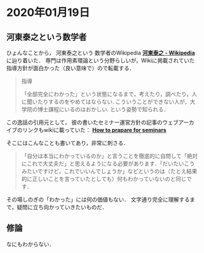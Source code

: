 # 2020年01月19日 

## 河東泰之という数学者

ひょんなことから，
河東泰之という
数学者のWikipedia **[河東泰之 - Wikipedia](https://ja.wikipedia.org/wiki/%E6%B2%B3%E6%9D%B1%E6%B3%B0%E4%B9%8B)** に辿り着いた．
専門は作用素環論という分野らしいが，Wikiに掲載されていた指導方針が面白かった（良い意味で）ので転載する．



>指導
>
>「全部完全にわかった」という状態になるまで，考えたり，調べたり，人に聞いたりするのをやめてはならない. 
>こういうことができない人が，大学院の博士課程にいるのはおかしい. という姿勢で知られる．



この逸話の引用元として，
彼の書いたセミナー運営方針の記事のウェブアーカイブのリンクもwikiに載っていた：
**[How to prapare for seminars](https://web.archive.org/web/20001020074604/http://www.ms.u-tokyo.ac.jp/~yasuyuki/sem.htm)**


そこにはこんなことも書いてあり，非常に刺さる．

>「自分は本当にわかっているのか」と言うことを徹底的に自問して「絶対にこれで大丈夫だ」と思えるようになる必要があります．「だいたいこうみたいですけど，これでいいんでしょうか」などというのは（たとえ結果的に正しいことを言っていたとしても）何もわかっていないのと同じです．

その場しのぎの「わかった」には何の価値もない．
文字通り完全に理解するまで，疑問に立ち向かっていきたいものだ．


## 修論

なにもわからない．